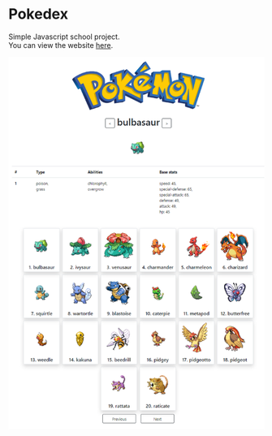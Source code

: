 # Pokedex
Simple Javascript school project.  
You can view the website [here](https://pokedex.bramesendam.dev/).

![image](img/Preview.png "Preview")

